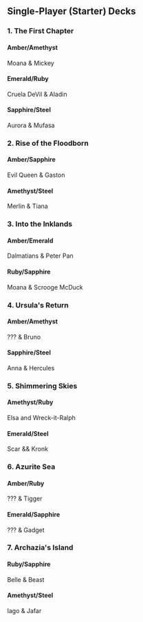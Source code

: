 ## Single-Player (Starter) Decks

### 1. The First Chapter

#### Amber/Amethyst

Moana & Mickey

#### Emerald/Ruby

Cruela DeVil & Aladin

#### Sapphire/Steel

Aurora & Mufasa

### 2. Rise of the Floodborn

#### Amber/Sapphire

Evil Queen & Gaston

#### Amethyst/Steel

Merlin & Tiana

### 3. Into the Inklands

#### Amber/Emerald

Dalmatians & Peter Pan

#### Ruby/Sapphire

Moana & Scrooge McDuck

### 4. Ursula's Return

#### Amber/Amethyst

??? & Bruno

#### Sapphire/Steel

Anna & Hercules

### 5. Shimmering Skies

#### Amethyst/Ruby

Elsa and Wreck-it-Ralph

#### Emerald/Steel

Scar && Kronk

### 6. Azurite Sea

#### Amber/Ruby

??? & Tigger

#### Emerald/Sapphire

??? & Gadget

### 7. Archazia's Island

#### Ruby/Sapphire

Belle & Beast

#### Amethyst/Steel

Iago & Jafar
